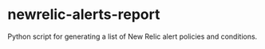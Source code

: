 # newrelic-alerts-report
Python script for generating a list of New Relic alert policies and conditions.
